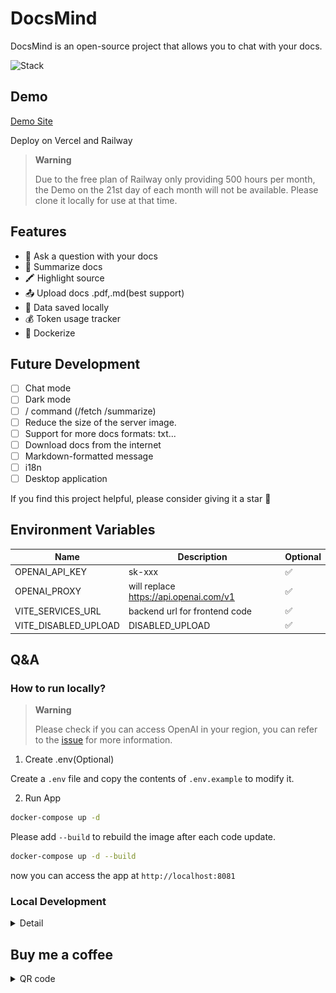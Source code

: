 # DocsMind

DocsMind is an open-source project that allows you to chat with your docs.

![Stack](https://skillicons.dev/icons?i=vite,react,ts,tailwind,flask)

## Demo

[Demo Site](https://docs-mind.alanwang.site/)

Deploy on Vercel and Railway

> **Warning**
>
> Due to the free plan of Railway only providing 500 hours per month, the Demo on the 21st day of each month will not be available. Please clone it locally for use at that time.

## Features

- 🤖 Ask a question with your docs
- 📝 Summarize docs
- 🖍️ Highlight source
- 📤 Upload docs .pdf,.md(best support)
- 💾 Data saved locally
- 💰 Token usage tracker
- 🐳 Dockerize

## Future Development

- [ ] Chat mode
- [ ] Dark mode
- [ ] / command (/fetch /summarize)
- [ ] Reduce the size of the server image.
- [ ] Support for more docs formats: txt...
- [ ] Download docs from the internet
- [ ] Markdown-formatted message
- [ ] i18n
- [ ] Desktop application

If you find this project helpful, please consider giving it a star 🌟

## Environment Variables

| Name                 | Description                            | Optional |
| -------------------- | -------------------------------------- | -------- |
| OPENAI_API_KEY       | sk-xxx                                 | ✅       |
| OPENAI_PROXY         | will replace https://api.openai.com/v1 | ✅       |
| VITE_SERVICES_URL    | backend url for frontend code          | ✅       |
| VITE_DISABLED_UPLOAD | DISABLED_UPLOAD                        | ✅       |

## Q&A

### How to run locally?

> **Warning**
>
> Please check if you can access OpenAI in your region, you can refer to the [issue](https://github.com/3Alan/DocsMind/issues/3#issuecomment-1511470063) for more information.

1. Create .env(Optional)

Create a `.env` file and copy the contents of `.env.example` to modify it.

2. Run App

```bash
docker-compose up -d
```

Please add `--build` to rebuild the image after each code update.

```bash
docker-compose up -d --build
```

now you can access the app at `http://localhost:8081`

### Local Development

<details>
  <summary>Detail</summary>

#### Create .env(Optional)

Create a `.env` file and copy the contents of `.env.example` to modify it.

#### Run Frontend UI

1. Install dependencies

```
yarn
```

2. Run app

```
yarn dev
```

#### Run Backend Services

you need a python environment

1. Create virtual environment

```
cd server
python -m venv .venv
```

2. Active virtual environment

windows

```
.venv\Scripts\activate
```

mac

```
. .venv/bin/activate
```

3. Install dependencies

```
pip install -r requirements.txt
```

4. Run Services

```
flask run --reload --port=8080
```

</details>

## Buy me a coffee

<details>
  <summary>QR code</summary>
  <img height="300" src="https://raw.githubusercontent.com/3Alan/images/master/img/%E5%BE%AE%E4%BF%A1%E6%94%AF%E4%BB%98%E5%AE%9D%E4%BA%8C%E5%90%88%E4%B8%80%E6%94%B6%E6%AC%BE%E7%A0%81.jpg" />
</details>
